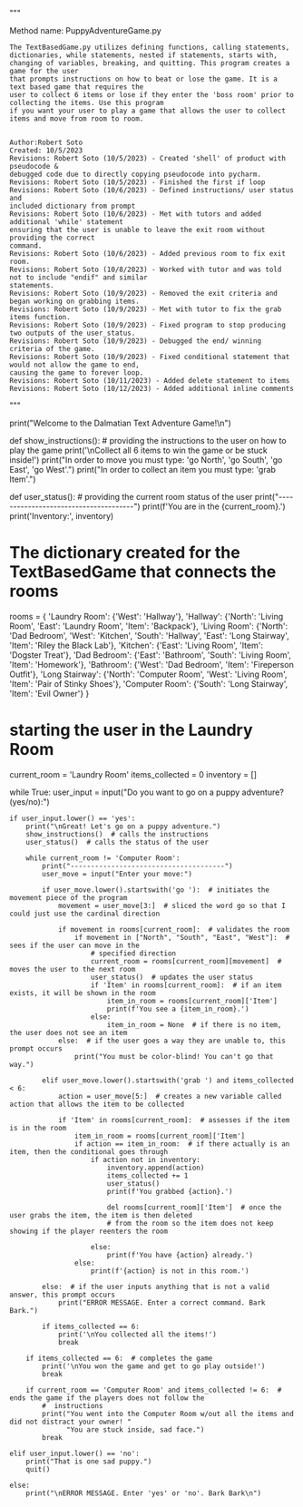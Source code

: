 """

Method name: PuppyAdventureGame.py

    The TextBasedGame.py utilizes defining functions, calling statements,
    dictionaries, while statements, nested if statements, starts with,
    changing of variables, breaking, and quitting. This program creates a game for the user
    that prompts instructions on how to beat or lose the game. It is a text based game that requires the
    user to collect 6 items or lose if they enter the 'boss room' prior to collecting the items. Use this program
    if you want your user to play a game that allows the user to collect items and move from room to room.


    Author:Robert Soto
    Created: 10/5/2023
    Revisions: Robert Soto (10/5/2023) - Created 'shell' of product with pseudocode &
    debugged code due to directly copying pseudocode into pycharm.
    Revisions: Robert Soto (10/5/2023) - Finished the first if loop
    Revisions: Robert Soto (10/6/2023) - Defined instructions/ user status and
    included dictionary from prompt
    Revisions: Robert Soto (10/6/2023) - Met with tutors and added additional 'while' statement
    ensuring that the user is unable to leave the exit room without providing the correct
    command.
    Revisions: Robert Soto (10/6/2023) - Added previous room to fix exit room.
    Revisions: Robert Soto (10/8/2023) - Worked with tutor and was told not to include "endif" and similar
    statements.
    Revisions: Robert Soto (10/9/2023) - Removed the exit criteria and began working on grabbing items.
    Revisions: Robert Soto (10/9/2023) - Met with tutor to fix the grab items function.
    Revisions: Robert Soto (10/9/2023) - Fixed program to stop producing two outputs of the user_status.
    Revisions: Robert Soto (10/9/2023) - Debugged the end/ winning criteria of the game.
    Revisions: Robert Soto (10/9/2023) - Fixed conditional statement that would not allow the game to end,
    causing the game to forever loop.
    Revisions: Robert Soto (10/11/2023) - Added delete statement to items
    Revisions: Robert Soto (10/12/2023) - Added additional inline comments

"""

print("Welcome to the Dalmatian Text Adventure Game!\n")


def show_instructions():  # providing the instructions to the user on how to play the game
    print('\nCollect all 6 items to win the game or be stuck inside!')
    print("In order to move you must type: 'go North', 'go South', 'go East', 'go West'.")
    print("In order to collect an item you must type: 'grab Item'.")


def user_status():   # providing the current room status of the user
    print("--------------------------------------")
    print(f'You are in the {current_room}.')
    print('Inventory:', inventory)


# The dictionary created for the TextBasedGame that connects the rooms
rooms = {
    'Laundry Room': {'West': 'Hallway'},
    'Hallway': {'North': 'Living Room', 'East': 'Laundry Room', 'Item': 'Backpack'},
    'Living Room': {'North': 'Dad Bedroom', 'West': 'Kitchen', 'South': 'Hallway',
                    'East': 'Long Stairway', 'Item': 'Riley the Black Lab'},
    'Kitchen': {'East': 'Living Room', 'Item': 'Dogster Treat'},
    'Dad Bedroom': {'East': 'Bathroom', 'South': 'Living Room', 'Item': 'Homework'},
    'Bathroom': {'West': 'Dad Bedroom', 'Item': 'Fireperson Outfit'},
    'Long Stairway': {'North': 'Computer Room', 'West': 'Living Room', 'Item': 'Pair of Stinky Shoes'},
    'Computer Room': {'South': 'Long Stairway', 'Item': 'Evil Owner'}
}

# starting the user in the Laundry Room
current_room = 'Laundry Room'
items_collected = 0
inventory = []

while True:
    user_input = input("Do you want to go on a puppy adventure? (yes/no):")

    if user_input.lower() == 'yes':
        print("\nGreat! Let's go on a puppy adventure.")
        show_instructions()  # calls the instructions
        user_status()  # calls the status of the user

        while current_room != 'Computer Room':
            print("--------------------------------------")
            user_move = input("Enter your move:")

            if user_move.lower().startswith('go '):  # initiates the movement piece of the program
                movement = user_move[3:]  # sliced the word go so that I could just use the cardinal direction

                if movement in rooms[current_room]:  # validates the room
                    if movement in ["North", "South", "East", "West"]:  # sees if the user can move in the
                        # specified direction
                        current_room = rooms[current_room][movement]  # moves the user to the next room
                        user_status()  # updates the user status
                        if 'Item' in rooms[current_room]:  # if an item exists, it will be shown in the room
                            item_in_room = rooms[current_room]['Item']
                            print(f'You see a {item_in_room}.')
                        else:
                            item_in_room = None  # if there is no item, the user does not see an item
                else:  # if the user goes a way they are unable to, this prompt occurs
                    print("You must be color-blind! You can't go that way.")

            elif user_move.lower().startswith('grab ') and items_collected < 6:
                action = user_move[5:]  # creates a new variable called action that allows the item to be collected

                if 'Item' in rooms[current_room]:  # assesses if the item  is in the room
                    item_in_room = rooms[current_room]['Item']
                    if action == item_in_room:  # if there actually is an item, then the conditional goes through
                        if action not in inventory:
                            inventory.append(action)
                            items_collected += 1
                            user_status()
                            print(f'You grabbed {action}.')

                            del rooms[current_room]['Item']  # once the user grabs the item, the item is then deleted
                            # from the room so the item does not keep showing if the player reenters the room

                        else:
                            print(f'You have {action} already.')
                    else:
                        print(f'{action} is not in this room.')

            else:  # if the user inputs anything that is not a valid answer, this prompt occurs
                print("ERROR MESSAGE. Enter a correct command. Bark Bark.")

            if items_collected == 6:
                print('\nYou collected all the items!')
                break

        if items_collected == 6:  # completes the game
            print('\nYou won the game and get to go play outside!')
            break

        if current_room == 'Computer Room' and items_collected != 6:  # ends the game if the players does not follow the
            #  instructions
            print("You went into the Computer Room w/out all the items and did not distract your owner! "
                  "You are stuck inside, sad face.")
            break

    elif user_input.lower() == 'no':
        print("That is one sad puppy.")
        quit()

    else:
        print("\nERROR MESSAGE. Enter 'yes' or 'no'. Bark Bark\n")
